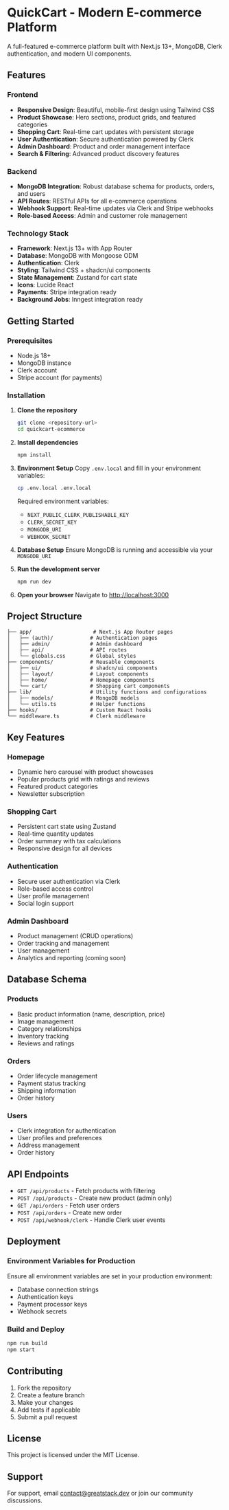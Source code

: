 # QuickCart - Modern E-commerce Platform

A full-featured e-commerce platform built with Next.js 13+, MongoDB, Clerk authentication, and modern UI components.

## Features

### Frontend
- **Responsive Design**: Beautiful, mobile-first design using Tailwind CSS
- **Product Showcase**: Hero sections, product grids, and featured categories
- **Shopping Cart**: Real-time cart updates with persistent storage
- **User Authentication**: Secure authentication powered by Clerk
- **Admin Dashboard**: Product and order management interface
- **Search & Filtering**: Advanced product discovery features

### Backend
- **MongoDB Integration**: Robust database schema for products, orders, and users
- **API Routes**: RESTful APIs for all e-commerce operations
- **Webhook Support**: Real-time updates via Clerk and Stripe webhooks
- **Role-based Access**: Admin and customer role management

### Technology Stack
- **Framework**: Next.js 13+ with App Router
- **Database**: MongoDB with Mongoose ODM
- **Authentication**: Clerk
- **Styling**: Tailwind CSS + shadcn/ui components
- **State Management**: Zustand for cart state
- **Icons**: Lucide React
- **Payments**: Stripe integration ready
- **Background Jobs**: Inngest integration ready

## Getting Started

### Prerequisites
- Node.js 18+ 
- MongoDB instance
- Clerk account
- Stripe account (for payments)

### Installation

1. **Clone the repository**
   ```bash
   git clone <repository-url>
   cd quickcart-ecommerce
   ```

2. **Install dependencies**
   ```bash
   npm install
   ```

3. **Environment Setup**
   Copy `.env.local` and fill in your environment variables:
   ```bash
   cp .env.local .env.local
   ```

   Required environment variables:
   - `NEXT_PUBLIC_CLERK_PUBLISHABLE_KEY`
   - `CLERK_SECRET_KEY`
   - `MONGODB_URI`
   - `WEBHOOK_SECRET`

4. **Database Setup**
   Ensure MongoDB is running and accessible via your `MONGODB_URI`

5. **Run the development server**
   ```bash
   npm run dev
   ```

6. **Open your browser**
   Navigate to [http://localhost:3000](http://localhost:3000)

## Project Structure

```
├── app/                    # Next.js App Router pages
│   ├── (auth)/            # Authentication pages
│   ├── admin/             # Admin dashboard
│   ├── api/               # API routes
│   └── globals.css        # Global styles
├── components/            # Reusable components
│   ├── ui/                # shadcn/ui components
│   ├── layout/            # Layout components
│   ├── home/              # Homepage components
│   └── cart/              # Shopping cart components
├── lib/                   # Utility functions and configurations
│   ├── models/            # MongoDB models
│   └── utils.ts           # Helper functions
├── hooks/                 # Custom React hooks
└── middleware.ts          # Clerk middleware
```

## Key Features

### Homepage
- Dynamic hero carousel with product showcases
- Popular products grid with ratings and reviews
- Featured product categories
- Newsletter subscription

### Shopping Cart
- Persistent cart state using Zustand
- Real-time quantity updates
- Order summary with tax calculations
- Responsive design for all devices

### Authentication
- Secure user authentication via Clerk
- Role-based access control
- User profile management
- Social login support

### Admin Dashboard
- Product management (CRUD operations)
- Order tracking and management
- User management
- Analytics and reporting (coming soon)

## Database Schema

### Products
- Basic product information (name, description, price)
- Image management
- Category relationships
- Inventory tracking
- Reviews and ratings

### Orders
- Order lifecycle management
- Payment status tracking
- Shipping information
- Order history

### Users
- Clerk integration for authentication
- User profiles and preferences
- Address management
- Order history

## API Endpoints

- `GET /api/products` - Fetch products with filtering
- `POST /api/products` - Create new product (admin only)
- `GET /api/orders` - Fetch user orders
- `POST /api/orders` - Create new order
- `POST /api/webhook/clerk` - Handle Clerk user events

## Deployment

### Environment Variables for Production
Ensure all environment variables are set in your production environment:
- Database connection strings
- Authentication keys
- Payment processor keys
- Webhook secrets

### Build and Deploy
```bash
npm run build
npm start
```

## Contributing

1. Fork the repository
2. Create a feature branch
3. Make your changes
4. Add tests if applicable
5. Submit a pull request

## License

This project is licensed under the MIT License.

## Support

For support, email contact@greatstack.dev or join our community discussions.